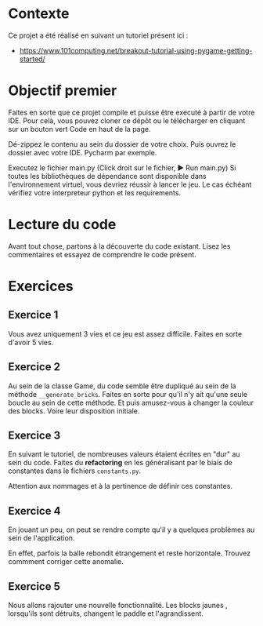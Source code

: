 # Contexte

Ce projet a été réalisé en suivant un tutoriel présent ici : 
 - https://www.101computing.net/breakout-tutorial-using-pygame-getting-started/

# Objectif premier
Faites en sorte que ce projet compile et puisse être executé à partir de votre IDE.
Pour celà, vous pouvez cloner ce dépôt ou le télécharger en cliquant sur un bouton vert Code en haut de la page.

Dé-zippez le contenu au sein du dossier de votre choix. Puis ouvrez le dossier avec votre IDE.  Pycharm par exemple.

Executez le fichier main.py (Click droit sur le fichier, ▶ Run main.py)
Si toutes les bibliothèques de dépendance sont disponible dans l'environnement virtuel, vous devriez réussir à lancer le jeu. Le cas échéant vérifiez votre interpreteur python et les requirements.

# Lecture du code
Avant tout chose, partons à la découverte du code existant. 
Lisez les commentaires et essayez de comprendre le code présent.

# Exercices
## Exercice 1
Vous avez uniquement 3 vies et ce jeu est assez difficile. 
Faites en sorte d'avoir 5 vies.

## Exercice 2
Au sein de la classe Game, du code semble être dupliqué au sein de la méthode
 `__generate_bricks`.
 Faites en sorte pour qu'il n'y ait qu'une seule boucle au sein de cette
  méthode. Et puis amusez-vous à changer la couleur des blocks. Voire leur disposition initiale.

## Exercice 3
En suivant le tutoriel, de nombreuses valeurs étaient écrites en "dur" au sein du code. Faites du **refactoring** en les généralisant par le biais de constantes dans le fichiers `constants.py`.

Attention aux nommages et à la pertinence de définir ces constantes.

## Exercice 4

En jouant un peu, on peut se rendre compte qu'il y a quelques problèmes au
 sein de l'application. 
 
 En effet, parfois la balle rebondit étrangement et reste horizontale.
 Trouvez commment corriger cette anomalie. 
 
## Exercice 5

Nous allons rajouter une nouvelle fonctionnalité.
Les blocks jaunes , lorsqu'ils sont détruits, changent le paddle et l'agrandissent.
